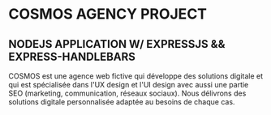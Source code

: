 # **COSMOS AGENCY PROJECT**
## NODEJS APPLICATION W/ EXPRESSJS && EXPRESS-HANDLEBARS

COSMOS est une agence web fictive qui développe des solutions digitale et qui est spécialisée dans l'UX design et l'UI design avec aussi une partie SEO (marketing, communication, réseaux sociaux).
Nous délivrons des solutions digitale personnalisée adaptée au besoins de chaque cas. 



